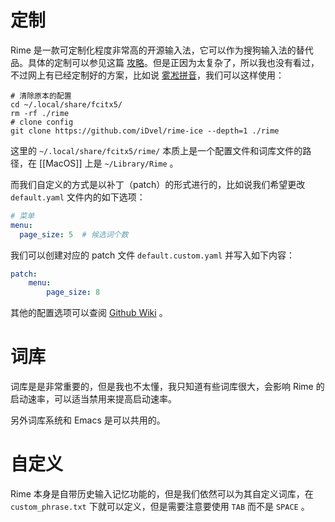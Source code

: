# 定制

Rime 是一款可定制化程度非常高的开源输入法，它可以作为搜狗输入法的替代品。具体的定制可以参见这篇 [攻略](https://sspai.com/post/84373)。但是正因为太复杂了，所以我也没有看过，不过网上有已经定制好的方案，比如说 [雾凇拼音](https://github.com/iDvel/rime-ice)，我们可以这样使用：

``` shell
# 清除原本的配置
cd ~/.local/share/fcitx5/
rm -rf ./rime
# clone config
git clone https://github.com/iDvel/rime-ice --depth=1 ./rime
```

这里的 `~/.local/share/fcitx5/rime/` 本质上是一个配置文件和词库文件的路径，在 [[MacOS]] 上是 `~/Library/Rime` 。

而我们自定义的方式是以补丁（patch）的形式进行的，比如说我们希望更改 `default.yaml` 文件内的如下选项：

``` yaml
# 菜单
menu:
  page_size: 5  # 候选词个数
```

我们可以创建对应的 patch 文件 `default.custom.yaml` 并写入如下内容：

``` yaml
patch:
    menu:
        page_size: 8
```

其他的配置选项可以查阅 [Github Wiki](https://github.com/rime/home/wiki/CustomizationGuide) 。

# 词库

词库是是非常重要的，但是我也不太懂，我只知道有些词库很大，会影响 Rime 的启动速率，可以适当禁用来提高启动速率。

另外词库系统和 Emacs 是可以共用的。

# 自定义

Rime 本身是自带历史输入记忆功能的，但是我们依然可以为其自定义词库，在 `custom_phrase.txt` 下就可以定义，但是需要注意要使用 `TAB` 而不是 `SPACE` 。
